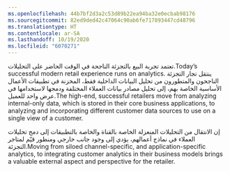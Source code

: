 ```yaml
---
ms.openlocfilehash: 44b7bf2d3a2c53d89b22ea94ba32e0ecbab98176
ms.sourcegitcommit: 82ed9ded42c47064c90ab6fe717893447cd48796
ms.translationtype: HT
ms.contentlocale: ar-SA
ms.lasthandoff: 10/19/2020
ms.locfileid: "6070271"
---
```

<span data-ttu-id="16f30-101">تعتمد تجربة البيع بالتجزئة الناجحة في الوقت الحاضر على التحليلات.</span><span class="sxs-lookup"><span data-stu-id="16f30-101">Today’s successful modern retail experience runs on analytics.</span></span> <span data-ttu-id="16f30-102">ينتقل تجار التجزئة الناجحون والمتطورون من تحليل البيانات الداخلية فقط، المخزنة في تطبيقات الأعمال الأساسية الخاصة بهم، إلى تحليل مصادر بيانات العملاء المختلفة ودمجها لاستخدامها في عرض واحد للعميل.</span><span class="sxs-lookup"><span data-stu-id="16f30-102">The high-end, successful retailers move from analyzing internal-only data, which is stored in their core business applications, to analyzing and incorporating different customer data sources to use on a single view of a customer.</span></span> 

<span data-ttu-id="16f30-103">إن الانتقال من التحليلات المنعزلة الخاصة بالقناة والخاصة بالتطبيقات إلى دمج تحليلات العملاء في نماذج أعمالهم، يؤدي إلى وجود جانب خارجي ومنظور قيّم لمتاجر التجزئة.</span><span class="sxs-lookup"><span data-stu-id="16f30-103">Moving from siloed channel-specific, and application-specific analytics, to integrating customer analytics in their business models brings a valuable external aspect and perspective for the retailer.</span></span>
